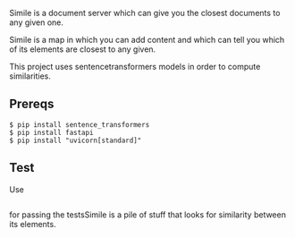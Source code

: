 Simile is a document server which can give you the closest documents to any given one.

Simile is a map in which you can add content and which can tell you
which of its elements are closest to any given.

This project uses sentencetransformers models in order to compute similarities.

## Prereqs
```
$ pip install sentence_transformers
$ pip install fastapi
$ pip install "uvicorn[standard]"
```


## Test
Use 
``` $ rake test
```
for passing the testsSimile is a pile of stuff that looks for similarity between its elements.
